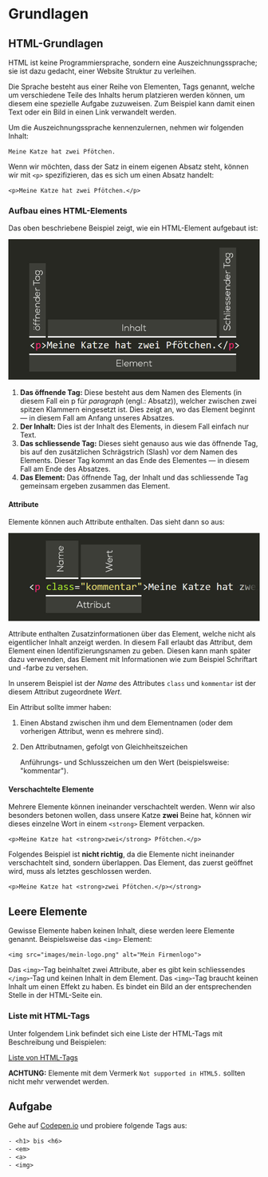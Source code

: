 # Grundlagen

## HTML-Grundlagen

HTML ist keine Programmiersprache, sondern eine Auszeichnungssprache; sie ist dazu gedacht, einer Website Struktur zu verleihen.

Die Sprache besteht aus einer Reihe von Elementen, Tags genannt, welche um verschiedene Teile des Inhalts herum platzieren werden können, um diesem eine spezielle Aufgabe zuzuweisen. Zum Beispiel kann damit einen Text oder ein Bild in einen Link verwandelt werden.

Um die Auszeichnungssprache kennenzulernen, nehmen wir folgenden Inhalt:

```markup
Meine Katze hat zwei Pfötchen.
```

Wenn wir möchten, dass der Satz in einem eigenen Absatz steht, können wir mit `<p>` spezifizieren, das es sich um einen Absatz handelt:

```markup
<p>Meine Katze hat zwei Pfötchen.</p>
```

### Aufbau eines HTML-Elements

Das oben beschriebene Beispiel zeigt, wie ein HTML-Element aufgebaut ist:

![Aufbau eines HTML-Elements](../../.gitbook/assets/html-grundlagen.jpg)

1. **Das öffnende Tag:** Diese besteht aus dem Namen des Elements (in diesem Fall ein p für _paragraph_ (engl.: Absatz)), welcher zwischen zwei spitzen Klammern eingesetzt ist. Dies zeigt an, wo das Element beginnt — in diesem Fall am Anfang unseres Absatzes.
2. **Der Inhalt:** Dies ist der Inhalt des Elements, in diesem Fall einfach nur Text.
3. **Das schliessende Tag:** Dieses sieht genauso aus wie das öffnende Tag, bis auf den zusätzlichen Schrägstrich (Slash) vor dem Namen des Elements. Dieser Tag kommt an das Ende des Elementes — in diesem Fall am Ende des Absatzes.
4. **Das Element:** Das öffnende Tag, der Inhalt und das schliessende Tag gemeinsam ergeben zusammen das Element.

#### Attribute

Elemente können auch Attribute enthalten. Das sieht dann so aus:

![Attribut eines HTML-Elements](../../.gitbook/assets/html-attribut.jpg)

Attribute enthalten Zusatzinformationen über das Element, welche nicht als eigentlicher Inhalt anzeigt werden. In diesem Fall erlaubt das Attribut, dem Element einen Identifizierungsnamen zu geben. Diesen kann manh später dazu verwenden, das Element mit Informationen wie zum Beispiel Schriftart und -farbe zu versehen.

In unserem Beispiel ist der _Name_ des Attributes `class` und `kommentar` ist der diesem Attribut zugeordnete _Wert_.

Ein Attribut sollte immer haben:

1. Einen Abstand zwischen ihm und dem Elementnamen (oder dem vorherigen Attribut, wenn es mehrere sind).
2.  Den Attributnamen, gefolgt von Gleichheitszeichen

    Anführungs- und Schlusszeichen um den Wert (beispielsweise: "kommentar").

#### Verschachtelte Elemente

Mehrere Elemente können ineinander verschachtelt werden. Wenn wir also besonders betonen wollen, dass unsere Katze **zwei** Beine hat, können wir dieses einzelne Wort in einem `<strong>` Element verpacken.

```markup
<p>Meine Katze hat <strong>zwei</strong> Pfötchen.</p>
```

Folgendes Beispiel ist **nicht richtig**, da die Elemente nicht ineinander verschachtelt sind, sondern überlappen. Das Element, das zuerst geöffnet wird, muss als letztes geschlossen werden.

```markup
<p>Meine Katze hat <strong>zwei Pfötchen.</p></strong>
```

## Leere Elemente

Gewisse Elemente haben keinen Inhalt, diese werden leere Elemente genannt. Beispielsweise das `<img>` Element:

```markup
<img src="images/mein-logo.png" alt="Mein Firmenlogo">
```

Das `<img>`-Tag beinhaltet zwei Attribute, aber es gibt kein schliessendes `</img>`-Tag und keinen Inhalt in dem Element. Das `<img>`-Tag braucht keinen Inhalt um einen Effekt zu haben. Es bindet ein Bild an der entsprechenden Stelle in der HTML-Seite ein.

### Liste mit HTML-Tags

Unter folgendem Link befindet sich eine Liste der HTML-Tags mit Beschreibung und Beispielen:

[Liste von HTML-Tags](https://www.w3schools.com/tags/)

**ACHTUNG:** Elemente mit dem Vermerk `Not supported in HTML5.` sollten nicht mehr verwendet werden.

## Aufgabe

Gehe auf [Codepen.io](https://codepen.io/pen/) und probiere folgende Tags aus:

```markup
- <h1> bis <h6>
- <em>
- <a>
- <img>
```
